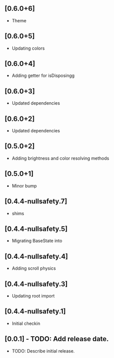## [0.6.0+6]
 * Theme

## [0.6.0+5]
 * Updating colors

## [0.6.0+4]
 * Adding getter for isDisposingg

## [0.6.0+3]
 * Updated dependencies

## [0.6.0+2]
 * Updated dependencies

## [0.5.0+2]
 * Adding brightness and color resolving methods

## [0.5.0+1]
 * Minor bump

## [0.4.4-nullsafety.7]
 * shims

## [0.4.4-nullsafety.5]
 * Migrating BaseState into

## [0.4.4-nullsafety.4]
 * Adding scroll physics

## [0.4.4-nullsafety.3]
 * Updating root import

## [0.4.4-nullsafety.1]
 * Initial checkin

## [0.0.1] - TODO: Add release date.

* TODO: Describe initial release.
